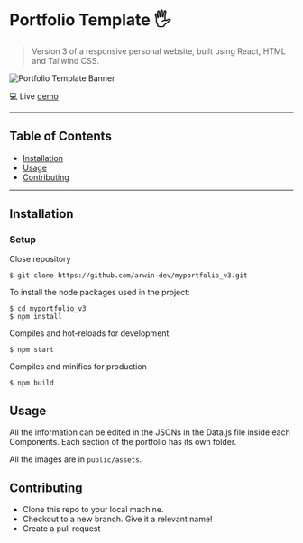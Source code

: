 # Portfolio Template 🖐
> Version 3 of a responsive personal website, built using React, HTML and Tailwind CSS.

![Portfolio Template Banner](template.png)

💻  Live [demo](https://arwin-dev.netlify.app/)

---

## Table of Contents

- [Installation](#installation)
- [Usage](#usage)
- [Contributing](#contributing)

---

## Installation

### Setup 

Close repository

```shell
$ git clone https://github.com/arwin-dev/myportfolio_v3.git
```

To install the node packages used in the project:

```shell
$ cd myportfolio_v3
$ npm install
```

Compiles and hot-reloads for development

```shell
$ npm start
```

Compiles and minifies for production
```shell
$ npm build
```

## Usage

All the information can be edited in the JSONs in the Data.js file inside each Components. Each section of the portfolio has its own folder.

All the images are in `public/assets`.

## Contributing 

- Clone this repo to your local machine.
- Checkout to a new branch. Give it a relevant name!
- Create a pull request
